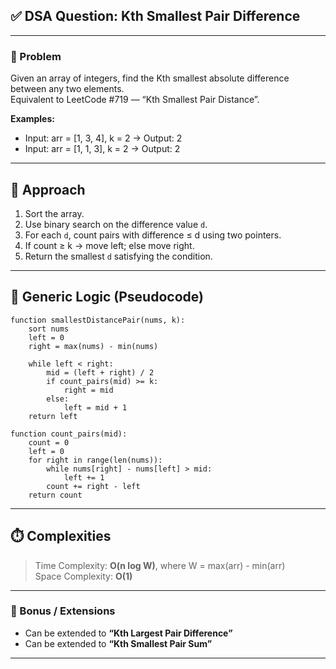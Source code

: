## ✅ DSA Question: Kth Smallest Pair Difference

---

### 🧠 Problem

Given an array of integers, find the Kth smallest absolute difference between any two elements.  
Equivalent to LeetCode #719 — “Kth Smallest Pair Distance”.

**Examples:**  
- Input: arr = [1, 3, 4], k = 2 → Output: 2  
- Input: arr = [1, 1, 3], k = 2 → Output: 2  

---

## 🧭 Approach

1. Sort the array.  
2. Use binary search on the difference value `d`.  
3. For each `d`, count pairs with difference ≤ d using two pointers.  
4. If count ≥ k → move left; else move right.  
5. Return the smallest `d` satisfying the condition.

---

## 🔁 Generic Logic (Pseudocode)

```plaintext
function smallestDistancePair(nums, k):
    sort nums
    left = 0
    right = max(nums) - min(nums)

    while left < right:
        mid = (left + right) / 2
        if count_pairs(mid) >= k:
            right = mid
        else:
            left = mid + 1
    return left

function count_pairs(mid):
    count = 0
    left = 0
    for right in range(len(nums)):
        while nums[right] - nums[left] > mid:
            left += 1
        count += right - left
    return count
```

---

## ⏱️ Complexities

> Time Complexity: **O(n log W)**, where W = max(arr) - min(arr)  
> Space Complexity: **O(1)**

---

### 🧩 Bonus / Extensions

- Can be extended to **“Kth Largest Pair Difference”**  
- Can be extended to **“Kth Smallest Pair Sum”**

---
